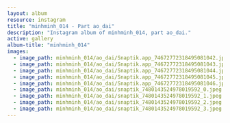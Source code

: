 ```yaml
---
layout: album
resource: instagram
title: "minhminh_014 - Part ao_dai"
description: "Instagram album of minhminh_014, part ao_dai."
active: gallery
album-title: "minhminh_014"
images:
  - image_path: minhminh_014/ao_dai/Snaptik.app_74672772318495081042.jpg
  - image_path: minhminh_014/ao_dai/Snaptik.app_74672772318495081043.jpg
  - image_path: minhminh_014/ao_dai/Snaptik.app_74672772318495081044.jpg
  - image_path: minhminh_014/ao_dai/Snaptik.app_74672772318495081045.jpg
  - image_path: minhminh_014/ao_dai/Snaptik.app_74672772318495081046.jpg
  - image_path: minhminh_014/ao_dai/snaptik_7480143524978019592_0.jpeg
  - image_path: minhminh_014/ao_dai/snaptik_7480143524978019592_1.jpeg
  - image_path: minhminh_014/ao_dai/snaptik_7480143524978019592_2.jpeg
  - image_path: minhminh_014/ao_dai/snaptik_7480143524978019592_3.jpeg
---
```

